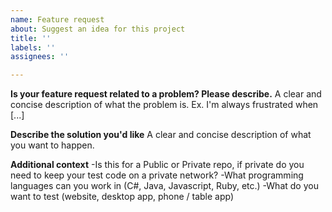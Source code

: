 ```yaml
---
name: Feature request
about: Suggest an idea for this project
title: ''
labels: ''
assignees: ''

---
```


**Is your feature request related to a problem? Please describe.**
A clear and concise description of what the problem is. Ex. I'm always frustrated when [...]

**Describe the solution you'd like**
A clear and concise description of what you want to happen.

**Additional context**
-Is this for a Public or Private repo, if private do you need to keep your test code on a private network?
-What programming languages can you work in (C#, Java, Javascript, Ruby, etc.)
-What do you want to test (website, desktop app, phone / table app)
